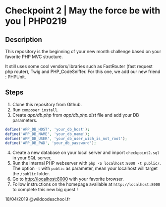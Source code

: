 # Checkpoint 2 | May the force be with you | PHP0219

## Description

This repository is the beginning of your new month challenge based on your favorite PHP MVC structure.

It still uses some cool vendors/libraries such as FastRouter (fast request php router), Twig and PHP_CodeSniffer.
For this one, we add our new friend : PHPUnit.

## Steps

1. Clone this repository from Github.
2. Run `composer install`.
3. Create *app/db.php* from *app/db.php.dist* file and add your DB parameters.
```php
define('APP_DB_HOST', 'your_db_host');
define('APP_DB_NAME', 'your_db_name');
define('APP_DB_USER', 'your_db_user_wich_is_not_root');
define('APP_DB_PWD', 'your_db_password');
```
4. Create a new database on your local server and import `checkpoint2.sql` in your SQL server,
5. Run the internal PHP webserver with `php -S localhost:8000 -t public/`. The option `-t` with `public` as parameter, mean your localhost will target the `/public` folder.
6. Go to [http://localhost:8000](http://localhost:8000) with your favorite browser.
7. Follow instructions on the homepage available at `http://localhost:8000` to complete this new big quest !


18/04/2019 @wildcodeschool.fr
